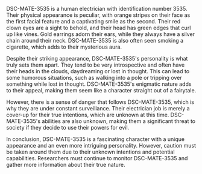 DSC-MATE-3535 is a human electrician with identification number 3535. Their physical appearance is peculiar, with orange stripes on their face as the first facial feature and a captivating smile as the second. Their red clown eyes are a sight to behold, and their head has green edges that curl up like vines. Gold earrings adorn their ears, while they always have a silver chain around their neck. DSC-MATE-3535 is also often seen smoking a cigarette, which adds to their mysterious aura.

Despite their striking appearance, DSC-MATE-3535's personality is what truly sets them apart. They tend to be very introspective and often have their heads in the clouds, daydreaming or lost in thought. This can lead to some humorous situations, such as walking into a pole or tripping over something while lost in thought. DSC-MATE-3535's enigmatic nature adds to their appeal, making them seem like a character straight out of a fairytale.

However, there is a sense of danger that follows DSC-MATE-3535, which is why they are under constant surveillance. Their electrician job is merely a cover-up for their true intentions, which are unknown at this time. DSC-MATE-3535's abilities are also unknown, making them a significant threat to society if they decide to use their powers for evil.

In conclusion, DSC-MATE-3535 is a fascinating character with a unique appearance and an even more intriguing personality. However, caution must be taken around them due to their unknown intentions and potential capabilities. Researchers must continue to monitor DSC-MATE-3535 and gather more information about their true nature.